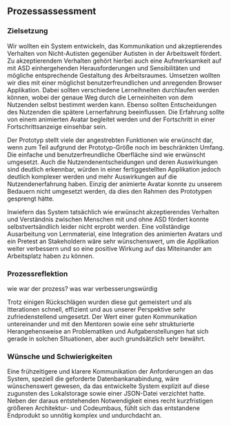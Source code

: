 ## Prozessassessment

### Zielsetzung

Wir wollten ein System entwickeln, das Kommunikation und akzeptierendes Verhalten von Nicht-Autisten gegenüber Autisten in der Arbeitswelt fördert. Zu akzeptierendem Verhalten gehört hierbei auch eine Aufmerksamkeit auf mit ASD einhergehenden Herausforderungen und Sensibilitäten und mögliche entsprechende Gestaltung des Arbeitsraumes.
Umsetzen wollten wir dies mit einer möglichst benutzerfreundlichen und anregenden Browser Applikation. Dabei sollten verschiedene Lerneihneiten durchlaufen werden können, wobei der genaue Weg durch die Lerneinheiten von dem Nutzenden selbst bestimmt werden kann. Ebenso sollten Entscheidungen des Nutzenden die spätere Lernerfahrung beeinflussen. Die Erfahrung sollte von einem animierten Avatar begleitet werden und der Fortschritt in einer Fortschrittsanzeige einsehbar sein.

Der Prototyp stellt viele der angestrebten Funktionen wie erwünscht dar, wenn zum Teil aufgrund der Prototyp-Größe noch im beschränkten Umfang. Die einfache und benutzerfreundliche Oberfläche sind wie erwünscht umgesetzt. Auch die Nutzendenentscheidungen und deren Auswirkungen sind deutlich erkennbar, würden in einer fertiggestellten Applikation jedoch deutlich komplexer werden und mehr Auswirkungen auf die Nutzendenerfahrung haben.
Einzig der animierte Avatar konnte zu unserem Bedauern nicht umgesetzt werden, da dies den Rahmen des Prototypen gesprengt hätte.

Inwiefern das System tatsächlich wie erwünscht akzeptierendes Verhalten und Verständnis zwischen Menschen mit und ohne ASD fördert konnte selbstvertsändlich leider nicht erprobt werden. Eine vollständige Ausarbeitung von Lernmaterial, eine Integration des animierten Avatars und ein Pretest an Stakeholdern wäre sehr wünschenswert, um die Applikation weiter verbessern und so eine positive Wirkung auf das Miteinander am Arbeitsplatz haben zu können. 

### Prozessreflektion

wie war der prozess? was war verbesserungswürdig


Trotz einigen Rückschlägen wurden diese gut gemeistert und als Itterationen schnell, effizient und aus unserer Perspektive sehr zufriedenstellend umgesetzt. Der Wert einer guten Kommunikation untereinander und mit den Mentoren sowie eine sehr strukturierte Herangehensweise an Problematiken und Aufgabenstellungen hat sich gerade in solchen SItuationen, aber auch grundsätzlich sehr bewährt.

### Wünsche und Schwierigkeiten
Eine frühzeitigere und klarere Kommunikation der Anforderungen an das System, speziell die geforderte Datenbankanabindung, wäre wünschenswert gewesen, da das entwickelte System explizit auf diese zugunsten des Lokalstorage sowie einer JSON-Datei verzichtet hatte. Neben der daraus entstehenden Notwendigkeit eines recht kurzfristigen größeren Architektur- und Codeumbaus, fühlt sich das entstandene Endprodukt so unnötig komplex und undurchdacht an.
